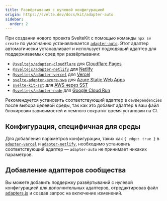```yaml
---
title: Развёртывания с нулевой конфигурацией
origin: https://svelte.dev/docs/kit/adapter-auto
sidebar:
  order: 2
---
```


При создании нового проекта SvelteKit с помощью команды `npx sv create` по умолчанию устанавливается [`adapter-auto`](https://github.com/sveltejs/kit/tree/main/packages/adapter-auto). Этот адаптер автоматически устанавливает и использует подходящий адаптер для поддерживаемых сред при развёртывании:

- [`@sveltejs/adapter-cloudflare`](/kit/build-and-deploy/adapter-cloudflare) для [Cloudflare Pages](https://developers.cloudflare.com/pages/)
- [`@sveltejs/adapter-netlify`](/kit/build-and-deploy/adapter-netlify) для [Netlify](https://netlify.com/)
- [`@sveltejs/adapter-vercel`](/kit/build-and-deploy/adapter-vercel) для [Vercel](https://vercel.com/)
- [`svelte-adapter-azure-swa`](https://github.com/geoffrich/svelte-adapter-azure-swa) для [Azure Static Web Apps](https://docs.microsoft.com/en-us/azure/static-web-apps/)
- [`svelte-kit-sst`](https://github.com/sst/v2/tree/master/packages/svelte-kit-sst) для [AWS через SST](https://sst.dev/docs/start/aws/svelte)
- [`@sveltejs/adapter-node`](/kit/build-and-deploy/adapter-node) для [Google Cloud Run](https://cloud.google.com/run)

Рекомендуется установить соответствующий адаптер в `devDependencies` после выбора целевой среды, так как это добавит адаптер в ваш файл блокировки зависимостей и немного сократит время установки на CI.

## Конфигурация, специфичная для среды

Для добавления параметров конфигурации, таких как `{ edge: true }` в [`adapter-vercel`](/kit/build-and-deploy/adapter-vercel) и [`adapter-netlify`](/kit/build-and-deploy/adapter-netlify), необходимо установить соответствующий адаптер — `adapter-auto` не принимает никаких параметров.

## Добавление адаптеров сообщества

Вы можете добавить поддержку развёртываний с нулевой конфигурацией для дополнительных адаптеров, отредактировав файл [adapters.js](https://github.com/sveltejs/kit/blob/main/packages/adapter-auto/adapters.js) и создав запрос на включение изменений.
